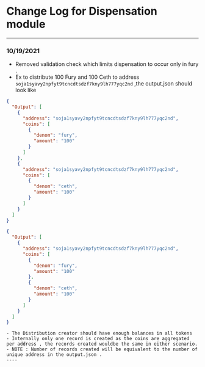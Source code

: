 # Change Log for Dispensation module

---
### 10/19/2021
- Removed validation check which limits dispensation to occur only in fury .
- Ex to distribute 100 Fury and 100 Ceth to address `soja1syavy2npfyt9tcncdtsdzf7kny9lh777yqc2nd` ,the output.json should look like 
```json
{
  "Output": [
    {
      "address": "soja1syavy2npfyt9tcncdtsdzf7kny9lh777yqc2nd",
      "coins": [
        {
          "denom": "fury",
          "amount": "100"
        }
      ]
    },
    {
      "address": "soja1syavy2npfyt9tcncdtsdzf7kny9lh777yqc2nd",
      "coins": [
        {
          "denom": "ceth",
          "amount": "100"
        }
      ]
    }
  ]
}
```
```json
{
  "Output": [
    {
      "address": "soja1syavy2npfyt9tcncdtsdzf7kny9lh777yqc2nd",
      "coins": [
        {
          "denom": "fury",
          "amount": "100"
        },
        {
          "denom": "ceth",
          "amount": "100"
        }
      ]
    }
  ]
}
```


```
- The Distribution creator should have enough balances in all tokens 
- Internally only one record is created as the coins are aggregated per address , the records created wouldbe the same in either scenario.
- NOTE : Number of records created will be equivalent to the number of unique address in the output.json .
----